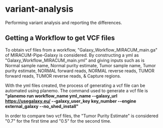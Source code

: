# variant-analysis
Performing variant analysis and reporting the differences.

## Getting a Workflow to get VCF files
To obtain vcf files from a workflow, "Galaxy_Workflow_MIRACUM_main.ga" of MIRACUM-Pipe-Galaxy is considered. By constructing a yml as "Galaxy_Workflow_MIRACUM_main.yml" and giving inputs such as is Normal sample name, Normal purity estimate, Tumor sample name, Tumor purity estimate, NORMAL forward reads, NORMAL reverse reads, TUMOR forward reads, TUMOR reverse reads, & Capture regions. 

With the yml files created, the process of generating a vcf file can be automated using planemo. The command used to generate a vcf file is **"planemo run workflow_name yml_name --galaxy_url https://usegalaxy.eu/ --galaxy_user_key key_number --engine external_galaxy --no_shed_install"**

In order to compare two vcf files, the "Tumor Purity Estimate" is considered "0.7" for the first time and "0.5" for the second time.

